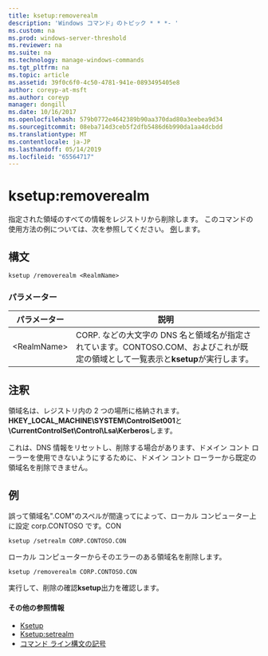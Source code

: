 ```yaml
---
title: ksetup:removerealm
description: 'Windows コマンド」のトピック * * *- '
ms.custom: na
ms.prod: windows-server-threshold
ms.reviewer: na
ms.suite: na
ms.technology: manage-windows-commands
ms.tgt_pltfrm: na
ms.topic: article
ms.assetid: 39f0c6f0-4c50-4781-941e-0893495405e8
author: coreyp-at-msft
ms.author: coreyp
manager: dongill
ms.date: 10/16/2017
ms.openlocfilehash: 579b0772e4642389b90aa370dad80a3eebea9d34
ms.sourcegitcommit: 08eba714d3ceb5f2dfb5486d6b990da1aa4dcbdd
ms.translationtype: MT
ms.contentlocale: ja-JP
ms.lasthandoff: 05/14/2019
ms.locfileid: "65564717"
---
```

# <a name="ksetupremoverealm"></a>ksetup:removerealm



指定された領域のすべての情報をレジストリから削除します。 このコマンドの使用方法の例については、次を参照してください。 [例](#BKMK_Examples)します。

## <a name="syntax"></a>構文

```
ksetup /removerealm <RealmName>
```

### <a name="parameters"></a>パラメーター

|パラメーター|説明|
|---------|-----------|
|\<RealmName>|CORP. などの大文字の DNS 名と領域名が指定されています。CONTOSO.COM、およびこれが既定の領域として一覧表示と**ksetup**が実行します。|

## <a name="remarks"></a>注釈

領域名は、レジストリ内の 2 つの場所に格納されます。**HKEY_LOCAL_MACHINE\SYSTEM\ControlSet001**と **\CurrentControlSet\Control\Lsa\Kerberos**します。

これは、DNS 情報をリセットし、削除する場合があります、ドメイン コント ローラーを使用できないようにするために、ドメイン コント ローラーから既定の領域名を削除できません。

## <a name="BKMK_Examples"></a>例

誤って領域名".COM"のスペルが間違ってによって、ローカル コンピューター上に設定 corp.CONTOSO です。CON
```
ksetup /setrealm CORP.CONTOSO.CON
```
ローカル コンピューターからそのエラーのある領域名を削除します。
```
ksetup /removerealm CORP.CONTOSO.CON
```
実行して、削除の確認**ksetup**出力を確認します。

#### <a name="additional-references"></a>その他の参照情報

-   [Ksetup](ksetup.md)
-   [Ksetup:setrealm](ksetup-setrealm.md)
-   [コマンド ライン構文の記号](command-line-syntax-key.md)